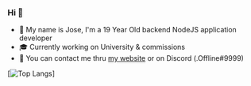 ### Hi 👋

- 🍕 My name is Jose, I'm a 19 Year Old backend NodeJS application developer
- 🎓 Currently working on University & commissions
- 📝 You can contact me thru [my website](https://www.pnsdev.com) or on Discord (.Offline#9999)

[![Top Langs](https://github-readme-stats.vercel.app/api/top-langs/?username=PnsDev&layout=compact)]
